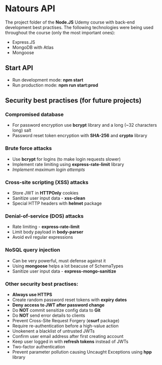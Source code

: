 # Natours API

The project folder of the **Node.JS** Udemy course with back-end development best practises.
The following technologies were being used throughout the course (only the most important ones):
- Express.JS
- MongoDB with Atlas
- Mongoose

## Start API
- Run development mode: **npm start**
- Run production mode: **npm run start:prod**

## Security best practises (for future projects)

### Compromised database
- For password encryption use **bcrypt** library and a long (~32 characters long) salt
- Password reset token encryption with **SHA-256** and **crypto** library

### Brute force attacks
- Use **bcrypt** for logins (to make login requests slower)
- Implement rate limiting using **express-rate-limit** library
- *Implement maximum login attempts*

### Cross-site scripting (XSS) attacks
- Store JWT in **HTTPOnly** cookies
- Sanitize user input data - **xss-clean**
- Special HTTP headers with **helmet** package

### Denial-of-service (DOS) attacks
- Rate limiting - **express-rate-limit**
- Limit body payload in **body-parser**
- Avoid evil regular expressions

### NoSQL query injection
- Can be very powerful, must defense against it
- Using **mongoose** helps a lot beacuse of SchemaTypes
- Sanitize user input data - **express-mongo-sanitize**

### Other security best practises:

- **Always use HTTPS**
- Create random password reset tokens with **expiry dates**
- **Deny access to JWT after password change**
- Do **NOT** commit sensitize config data to **Git**
- Do **NOT** send error details to clients
- Prevent Cross-Site Request Forgery (**csurf** package)
- Require re-authentication before a high-value action
- Unokenent a blacklist of untrusted JWTs
- Confirm user email address after first creating account
- Keep user logged in with **refresh tokens** instead of JWTs
- Two-factor authentication
- Prevent parameter pollution causing Uncaught Exceptions using **hpp** library
